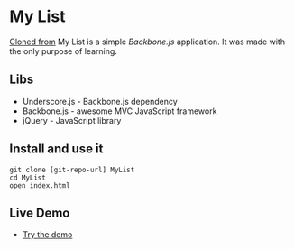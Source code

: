 My List
=======
[Cloned from](https://github.com/llopez/)
My List is a simple *Backbone.js* application. It was made with the only purpose of learning.
  
Libs
----

* Underscore.js - Backbone.js dependency
* Backbone.js - awesome MVC JavaScript framework
* jQuery - JavaScript library

Install and use it
------------------

    git clone [git-repo-url] MyList
    cd MyList
    open index.html

Live Demo
---------

* [Try the demo](http://llopez.github.io/my-list)
